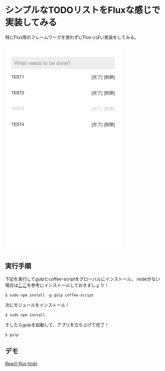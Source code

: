 # シンプルなTODOリストをFluxな感じで実装してみる
特にFlux用のフレームワークを使わずにFluxっぽい実装をしてみる。

![React-flux-todo](https://github.com/khirayama/React-flux-todo/blob/gh-pages/public/assets/images/React-flux-todo.png)

## 実行手順
下記を実行してgulpとcoffee-scriptをグローバルにインストール。
nodeがない場合は[ここ](https://nodejs.org/)を参考にインストールしておきましょう！

```
$ sudo npm install -g gulp coffee-script
```

次にモジュールをインストール！

```
$ sudo npm install
```

そしたらgulpを起動して、アプリを立ち上げて完了！

```
$ gulp
```

## デモ
[React-flux-todo](http://khirayama.github.io/React-flux-todo/public/)

